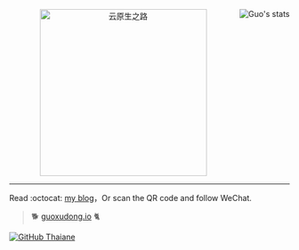 
<div align="center">
  <a href="https://guoxudong.io">
    <img src="https://tva3.sinaimg.cn/large/ad5fbf65gy1gfm3j2vo79g20b90b9x6r.gif" width="300" alt="云原生之路" />
  </a>
  <a href="https://guoxudong.io">
    <img align="right" src="https://github-readme-stats.vercel.app/api?username=sunny0826&show_icons=true&include_all_commits=true&bg_color=30,e96443,904e95&title_color=fff&text_color=fff" alt="Guo's stats" />
  </a>
</div>

---

Read :octocat: [my blog](https://guoxudong.io)，Or scan the QR code and follow WeChat.

> :dog2:  [guoxudong.io](https://guoxudong.io) :cat2:

[![GitHub Thaiane](https://img.shields.io/github/followers/sunny0826?label=follow&style=social)](https://github.com/sunny0826)

